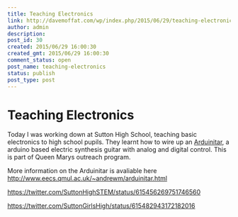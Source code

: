 ```yaml
---
title: Teaching Electronics
link: http://davemoffat.com/wp/index.php/2015/06/29/teaching-electronics/
author: admin
description: 
post_id: 30
created: 2015/06/29 16:00:30
created_gmt: 2015/06/29 16:00:30
comment_status: open
post_name: teaching-electronics
status: publish
post_type: post
---
```


# Teaching Electronics

Today I was working down at Sutton High School, teaching basic electronics to high school pupils. They learnt how to wire up an [Arduinitar](http://www.eecs.qmul.ac.uk/~andrewm/arduinitar.html), a arduino based electric synthesis guitar with analog and digital control. This is part of Queen Marys outreach program.

More information on the Arduinitar is avaliable here <http://www.eecs.qmul.ac.uk/~andrewm/arduinitar.html>

https://twitter.com/SuttonHighSTEM/status/615456269751746560

https://twitter.com/SuttonGirlsHigh/status/615482943172182016